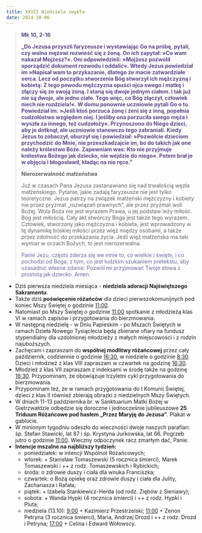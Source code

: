 ```yaml
---
title: XXVII Niedziela zwykła
date: 2024-10-06
---
```


> **<span style="color: #5D4587;">Mk 10, 2-16 </span>**
>
> **<span style="color: #5D4587;">„Do Jezusa przyszli faryzeusze i wystawiając Go na próbę, pytali, czy wolno mężowi rozwieść się z żoną. On ich zapytał: »Co wam nakazał Mojżesz?«. Oni odpowiedzieli: »Mojżesz pozwolił sporządzić dokument rozwodu i oddalić«. Wtedy Jezus powiedział im »Napisał wam to przykazanie, dlatego że macie zatwardziałe serca. Lecz od początku stworzenia Bóg stworzył ich mężczyzną i kobietą: Z tego powodu mężczyzna opuści ojca swego i matkę i złączy się ze swoją żoną. I staną się dwoje jednym ciałem. I tak już nie są dwoje, ale jedno ciało. Tego więc, co Bóg złączył, człowiek niech nie rozdziela!«. W domu ponownie uczniowie pytali Go o to. Powiedział im: »Jeśli ktoś porzuca żonę i żeni się z inną, popełnia cudzołóstwo względem niej. I jeśliby ona porzuciła swego męża i wyszła za innego, też cudzołoży«. Przynoszono do Niego dzieci, aby je dotknął, ale uczniowie stanowczo tego zabraniali. Kiedy Jezus to zobaczył, oburzył się i powiedział: »Pozwólcie dzieciom przychodzić do Mnie, nie przeszkadzajcie im, bo do takich jak one należy królestwo Boże. Zapewniam was: Kto nie przyjmuje królestwa Bożego jak dziecko, nie wejdzie do niego«. Potem brał je w objęcia i błogosławił, kładąc na nie ręce.”</span>**
>
>
>
> **Nierozerwalność małżeństwa**
>
> Już w czasach Pana Jezusa zastanawiano się nad trwałością węzła małżeńskiego. Pytanie, jakie zadają faryzeusze nie jest tylko teoretyczne. Jezus patrzy na związek małżeński mężczyzny i kobiety nie przez pryzmat „rozwiązań prawnych”, ale przez pryzmat woli Bożej. Wola Boża nie jest wyrazem Prawa, u jej podstaw leży miłość. Bóg jest miłością. Cały akt stwórczy Boga jest także tego wyrazem. Człowiek, stworzony jako mężczyzna i kobieta, jest wprowadzony w tę dynamikę boskiej miłości przez więź między osobami, a także przez zdolność do przekazania życia. Jeśli więź małżeńska ma taki wymiar w oczach Bożych, to jest nierozerwalna.
>
> <span style="color: #666699;">Panie Jezu, często zderza się we mnie to, co wielkie i święte, i co pochodzi od Boga, z tym, co jest ludzkim szukaniem pretekstu, aby uzasadnić własne zdanie. Pozwól mi przyjmować Twoje słowa z prostotą jak dziecko. Amen.
> &nbsp;

- Dziś pierwsza niedziela miesiąca - **niedziela adoracji Najświętszego Sakramentu**.
- Także dziś **poświęcenie różańców** dla dzieci pierwszokomunijnych pod koniec Mszy Świętej o godzinie <u>11:00</u>.
- Natomiast po Mszy Świętej o godzinie <u>11:00</u> spotkanie z młodzieżą klas VI w ramach zapisów i przygotowania do bierzmowania.
- W następną niedzielę - w Dniu Papieskim - po Mszach Świętych w ramach Dzieła Nowego Tysiąclecia będą zbierane ofiary na fundusz stypendialny dla uzdolnionej młodzieży z małych miejscowości i z rodzin najuboższych.
- Zachęcam i zapraszam do **wspólnej modlitwy różańcowej** przez cały październik, codziennie o godzinie <u>16:30</u>, w niedziele o godzinie <u>8:30</u>. Dzieci i młodzież z klas VIII zapraszam w czwartek  na godzinę <u>16:30</u>.
- Młodzież z klas VII zapraszam z indeksami w środę także na godzinę <u>16:30</u>. Przypominam, że obowiązuje trzyletni cykl przygotowania do bierzmowania.
- Przypominam też, że w ramach przygotowania do I Komunii Świętej, dzieci z klas II również zbierają obrazki z niedzielnych Mszy Świętych.
- W dniach 11-13 października br. w Sanktuarium Matki Bożej w Gietrzwałdzie odbędzie się doroczne i jednocześnie jubileuszowe **25 Triduum Różańcowe pod hasłem „Przez Maryję do Jezusa”**. Plakat w gablocie.
- W minionym tygodniu odeszło do wieczności dwoje naszych parafian: śp. Stefan Stawicki, lat 87 i śp. Krystyna Jurkowska, lat 66. Pogrzeb jutro o godzinie <u>11:00</u>. Wieczny odpoczynek racz zmarłym dać, Panie.
- **Intencje mszalne na najbliższy tydzień:**
  - poniedziałek: w intencji Wspólnot Różańcowych;
  - wtorek: + Stanisław Tomaszewski (5 rocznica śmierci), Marek Tomaszewski i ++ z rodz. Tomaszewskich i Rybickich;
  - środa: o zdrowie duszy i ciała dla wnuka Franciszka;
  - czwartek: o Bożą opiekę oraz zdrowie duszy i ciała dla Julity, Zachariasza i Rafała;
  - piątek: + Izabela Stankiewicz-Herda (od rodz. Ziębów z Sieniawy);
  - sobota: + Wanda Hypki (4 rocznica śmierci) i ++ z rodz. Hypki i Pluta;
  - niedziela (13.10): <u>9:00</u> + Kazimierz Przestrzelski; <u>11:00</u> + Zenon Petryna (3 rocznica śmierci), Maria, Andrzej Drozd i ++ z rodz. Drozd i Petryna; <u>17:00</u> + Celina i Edward Wołowscy.

